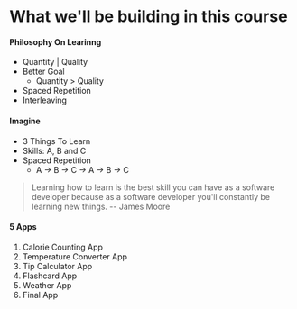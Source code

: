 # What we'll be building in this course

#### Philosophy On Learinng

- Quantity | Quality
- Better Goal
  - Quantity > Quality
- Spaced Repetition
- Interleaving

#### Imagine

- 3 Things To Learn
- Skills: A, B and C
- Spaced Repetition
  - A -> B -> C -> A -> B -> C

> Learning how to learn is the best skill you can have as a software developer because as a software developer you'll constantly be learning new things.
> -- James Moore

#### 5 Apps

1. Calorie Counting App
2. Temperature Converter App
3. Tip Calculator App
4. Flashcard App
5. Weather App
6. Final App
